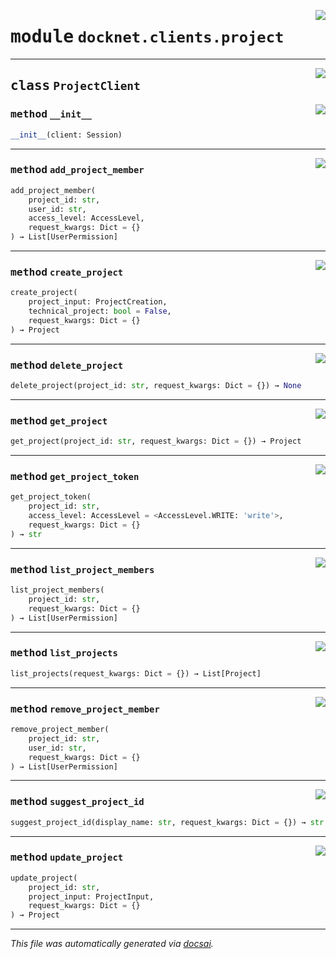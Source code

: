 <!-- markdownlint-disable -->

<a href="https://github.com/khulnasoft/docknet/blob/main/backend/src/docknet/clients/project.py#L0"><img align="right" style="float:right;" src="https://img.shields.io/badge/-source-cccccc?style=flat-square"></a>

# <kbd>module</kbd> `docknet.clients.project`






---

<a href="https://github.com/khulnasoft/docknet/blob/main/backend/src/docknet/clients/project.py#L12"><img align="right" style="float:right;" src="https://img.shields.io/badge/-source-cccccc?style=flat-square"></a>

## <kbd>class</kbd> `ProjectClient`




<a href="https://github.com/khulnasoft/docknet/blob/main/backend/src/docknet/clients/project.py#L13"><img align="right" style="float:right;" src="https://img.shields.io/badge/-source-cccccc?style=flat-square"></a>

### <kbd>method</kbd> `__init__`

```python
__init__(client: Session)
```








---

<a href="https://github.com/khulnasoft/docknet/blob/main/backend/src/docknet/clients/project.py#L75"><img align="right" style="float:right;" src="https://img.shields.io/badge/-source-cccccc?style=flat-square"></a>

### <kbd>method</kbd> `add_project_member`

```python
add_project_member(
    project_id: str,
    user_id: str,
    access_level: AccessLevel,
    request_kwargs: Dict = {}
) → List[UserPermission]
```





---

<a href="https://github.com/khulnasoft/docknet/blob/main/backend/src/docknet/clients/project.py#L24"><img align="right" style="float:right;" src="https://img.shields.io/badge/-source-cccccc?style=flat-square"></a>

### <kbd>method</kbd> `create_project`

```python
create_project(
    project_input: ProjectCreation,
    technical_project: bool = False,
    request_kwargs: Dict = {}
) → Project
```





---

<a href="https://github.com/khulnasoft/docknet/blob/main/backend/src/docknet/clients/project.py#L64"><img align="right" style="float:right;" src="https://img.shields.io/badge/-source-cccccc?style=flat-square"></a>

### <kbd>method</kbd> `delete_project`

```python
delete_project(project_id: str, request_kwargs: Dict = {}) → None
```





---

<a href="https://github.com/khulnasoft/docknet/blob/main/backend/src/docknet/clients/project.py#L39"><img align="right" style="float:right;" src="https://img.shields.io/badge/-source-cccccc?style=flat-square"></a>

### <kbd>method</kbd> `get_project`

```python
get_project(project_id: str, request_kwargs: Dict = {}) → Project
```





---

<a href="https://github.com/khulnasoft/docknet/blob/main/backend/src/docknet/clients/project.py#L99"><img align="right" style="float:right;" src="https://img.shields.io/badge/-source-cccccc?style=flat-square"></a>

### <kbd>method</kbd> `get_project_token`

```python
get_project_token(
    project_id: str,
    access_level: AccessLevel = <AccessLevel.WRITE: 'write'>,
    request_kwargs: Dict = {}
) → str
```





---

<a href="https://github.com/khulnasoft/docknet/blob/main/backend/src/docknet/clients/project.py#L68"><img align="right" style="float:right;" src="https://img.shields.io/badge/-source-cccccc?style=flat-square"></a>

### <kbd>method</kbd> `list_project_members`

```python
list_project_members(
    project_id: str,
    request_kwargs: Dict = {}
) → List[UserPermission]
```





---

<a href="https://github.com/khulnasoft/docknet/blob/main/backend/src/docknet/clients/project.py#L16"><img align="right" style="float:right;" src="https://img.shields.io/badge/-source-cccccc?style=flat-square"></a>

### <kbd>method</kbd> `list_projects`

```python
list_projects(request_kwargs: Dict = {}) → List[Project]
```





---

<a href="https://github.com/khulnasoft/docknet/blob/main/backend/src/docknet/clients/project.py#L90"><img align="right" style="float:right;" src="https://img.shields.io/badge/-source-cccccc?style=flat-square"></a>

### <kbd>method</kbd> `remove_project_member`

```python
remove_project_member(
    project_id: str,
    user_id: str,
    request_kwargs: Dict = {}
) → List[UserPermission]
```





---

<a href="https://github.com/khulnasoft/docknet/blob/main/backend/src/docknet/clients/project.py#L55"><img align="right" style="float:right;" src="https://img.shields.io/badge/-source-cccccc?style=flat-square"></a>

### <kbd>method</kbd> `suggest_project_id`

```python
suggest_project_id(display_name: str, request_kwargs: Dict = {}) → str
```





---

<a href="https://github.com/khulnasoft/docknet/blob/main/backend/src/docknet/clients/project.py#L44"><img align="right" style="float:right;" src="https://img.shields.io/badge/-source-cccccc?style=flat-square"></a>

### <kbd>method</kbd> `update_project`

```python
update_project(
    project_id: str,
    project_input: ProjectInput,
    request_kwargs: Dict = {}
) → Project
```








---

_This file was automatically generated via [docsai](https://github.com/khulnasoft/docsai)._
